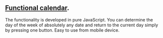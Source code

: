 ## [Functional calendar](https://roman-mid.github.io/Calendar/).
The functionality is developed in pure JavaScript. You can determine the day of the week of absolutely any date and return to the current day simply by pressing one button. 
Easy to use from mobile device.
